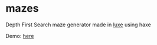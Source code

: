 # mazes

Depth First Search maze generator made in [luxe](https://github.com/underscorediscovery/luxe/) using haxe

Demo: [here](http://stisa.space/mazes)


